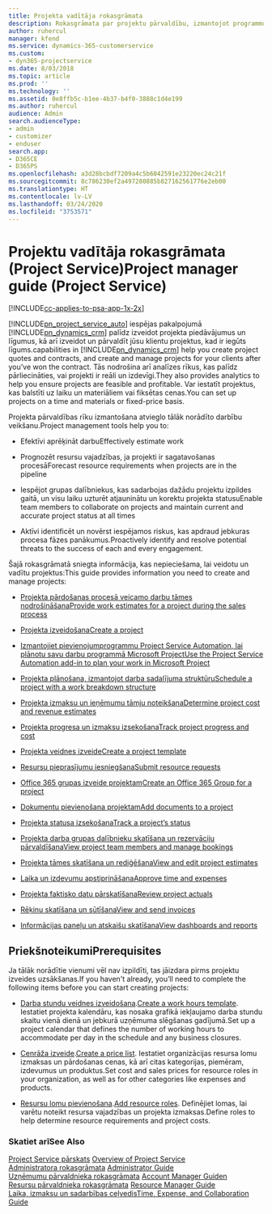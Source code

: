 ```yaml
---
title: Projekta vadītāja rokasgrāmata
description: Rokasgrāmata par projektu pārvaldību, izmantojot programmu Project Service
author: ruhercul
manager: kfend
ms.service: dynamics-365-customerservice
ms.custom:
- dyn365-projectservice
ms.date: 8/03/2018
ms.topic: article
ms.prod: ''
ms.technology: ''
ms.assetid: 0e8ffb5c-b1ee-4b37-b4f0-3888c1d4e199
ms.author: ruhercul
audience: Admin
search.audienceType:
- admin
- customizer
- enduser
search.app:
- D365CE
- D365PS
ms.openlocfilehash: a3d28bcbdf7209a4c5b6042591e23220ec24c21f
ms.sourcegitcommit: 8c786230ef2a497280885b827162561776e2eb00
ms.translationtype: HT
ms.contentlocale: lv-LV
ms.lasthandoff: 03/24/2020
ms.locfileid: "3753571"
---
```

# <a name="project-manager-guide-project-service"></a><span data-ttu-id="c46ce-103">Projektu vadītāja rokasgrāmata (Project Service)</span><span class="sxs-lookup"><span data-stu-id="c46ce-103">Project manager guide (Project Service)</span></span>

[!INCLUDE[cc-applies-to-psa-app-1x-2x](../includes/cc-applies-to-psa-app-1x-2x.md)]

[!INCLUDE[pn_project_service_auto](../includes/pn-project-service-auto.md)] <span data-ttu-id="c46ce-104">iespējas pakalpojumā [!INCLUDE[pn_dynamics_crm](../includes/pn-dynamics-crm.md)] palīdz izveidot projekta piedāvājumus un līgumus, kā arī izveidot un pārvaldīt jūsu klientu projektus, kad ir iegūts līgums.</span><span class="sxs-lookup"><span data-stu-id="c46ce-104">capabilities in [!INCLUDE[pn_dynamics_crm](../includes/pn-dynamics-crm.md)] help you create project quotes and contracts, and create and manage projects for your clients after you’ve won the contract.</span></span> <span data-ttu-id="c46ce-105">Tās nodrošina arī analīzes rīkus, kas palīdz pārliecināties, vai projekti ir reāli un izdevīgi.</span><span class="sxs-lookup"><span data-stu-id="c46ce-105">They also provides analytics to help you ensure projects are feasible and profitable.</span></span> <span data-ttu-id="c46ce-106">Var iestatīt projektus, kas balstīti uz laiku un materiāliem vai fiksētas cenas.</span><span class="sxs-lookup"><span data-stu-id="c46ce-106">You can set up projects on a time and materials or fixed-price basis.</span></span>  
  
 <span data-ttu-id="c46ce-107">Projekta pārvaldības rīku izmantošana atvieglo tālāk norādīto darbību veikšanu.</span><span class="sxs-lookup"><span data-stu-id="c46ce-107">Project management tools help you to:</span></span>  
  
-   <span data-ttu-id="c46ce-108">Efektīvi aprēķināt darbu</span><span class="sxs-lookup"><span data-stu-id="c46ce-108">Effectively estimate work</span></span>  
  
-   <span data-ttu-id="c46ce-109">Prognozēt resursu vajadzības, ja projekti ir sagatavošanas procesā</span><span class="sxs-lookup"><span data-stu-id="c46ce-109">Forecast resource requirements when projects are in the pipeline</span></span>  
  
-   <span data-ttu-id="c46ce-110">Iespējot grupas dalībniekus, kas sadarbojas dažādu projektu izpildes gaitā, un visu laiku uzturēt atjauninātu un korektu projekta statusu</span><span class="sxs-lookup"><span data-stu-id="c46ce-110">Enable team members to collaborate on projects and maintain current and accurate project status at all times</span></span>  
  
-   <span data-ttu-id="c46ce-111">Aktīvi identificēt un novērst iespējamos riskus, kas apdraud jebkuras procesa fāzes panākumus.</span><span class="sxs-lookup"><span data-stu-id="c46ce-111">Proactively identify and resolve potential threats to the success of each and every engagement.</span></span>  
  
<span data-ttu-id="c46ce-112">Šajā rokasgrāmatā sniegta informācija, kas nepieciešama, lai veidotu un vadītu projektus:</span><span class="sxs-lookup"><span data-stu-id="c46ce-112">This guide provides information you need to create and manage projects:</span></span>  
  
-   [<span data-ttu-id="c46ce-113">Projekta pārdošanas procesā veicamo darbu tāmes nodrošināšana</span><span class="sxs-lookup"><span data-stu-id="c46ce-113">Provide work estimates for a project during the sales process</span></span>](../project-service/provide-estimates-project-during-sales-process.md)  
  
-   [<span data-ttu-id="c46ce-114">Projekta izveidošana</span><span class="sxs-lookup"><span data-stu-id="c46ce-114">Create a project</span></span>](../project-service/create-project.md)  
  
-   [<span data-ttu-id="c46ce-115">Izmantojiet pievienojumprogrammu Project Service Automation, lai plānotu savu darbu programmā Microsoft Project</span><span class="sxs-lookup"><span data-stu-id="c46ce-115">Use the Project Service Automation add-in to plan your work in Microsoft Project</span></span>](../project-service/add-plan-work-microsoft-project.md)  
  
-   [<span data-ttu-id="c46ce-116">Projekta plānošana, izmantojot darba sadalījuma struktūru</span><span class="sxs-lookup"><span data-stu-id="c46ce-116">Schedule a project with a work breakdown structure</span></span>](../project-service/schedule-project-work-breakdown-structure.md)  
  
-   [<span data-ttu-id="c46ce-117">Projekta izmaksu un ieņēmumu tāmju noteikšana</span><span class="sxs-lookup"><span data-stu-id="c46ce-117">Determine project cost and revenue estimates</span></span>](../project-service/determine-project-cost-revenue-estimates.md)  
  
-   [<span data-ttu-id="c46ce-118">Projekta progresa un izmaksu izsekošana</span><span class="sxs-lookup"><span data-stu-id="c46ce-118">Track project progress and cost</span></span>](../project-service/track-project-progress-cost.md)  
  
-   [<span data-ttu-id="c46ce-119">Projekta veidnes izveide</span><span class="sxs-lookup"><span data-stu-id="c46ce-119">Create a project template</span></span>](../project-service/create-project-template.md)  
  
-   [<span data-ttu-id="c46ce-120">Resursu pieprasījumu iesniegšana</span><span class="sxs-lookup"><span data-stu-id="c46ce-120">Submit resource requests</span></span>](../project-service/submit-resource-requests.md)  
  
-   [<span data-ttu-id="c46ce-121">Office 365 grupas izveide projektam</span><span class="sxs-lookup"><span data-stu-id="c46ce-121">Create an Office 365 Group for a project</span></span>](../project-service/create-office-365-group-project.md)  
  
-   [<span data-ttu-id="c46ce-122">Dokumentu pievienošana projektam</span><span class="sxs-lookup"><span data-stu-id="c46ce-122">Add documents to a project</span></span>](../project-service/add-documents-project.md)  
  
-   [<span data-ttu-id="c46ce-123">Projekta statusa izsekošana</span><span class="sxs-lookup"><span data-stu-id="c46ce-123">Track a project’s status</span></span>](../project-service/track-project-status.md)  
  
-   [<span data-ttu-id="c46ce-124">Projekta darba grupas dalībnieku skatīšana un rezervāciju pārvaldīšana</span><span class="sxs-lookup"><span data-stu-id="c46ce-124">View project team members and manage bookings</span></span>](../project-service/view-project-team-members-manage-bookings.md)  
  
-   [<span data-ttu-id="c46ce-125">Projekta tāmes skatīšana un rediģēšana</span><span class="sxs-lookup"><span data-stu-id="c46ce-125">View and edit project estimates</span></span>](../project-service/view-edit-project-estimates.md)  
  
-   [<span data-ttu-id="c46ce-126">Laika un izdevumu apstiprināšana</span><span class="sxs-lookup"><span data-stu-id="c46ce-126">Approve time and expenses</span></span>](../project-service/approve-time-expenses.md)  
  
-   [<span data-ttu-id="c46ce-127">Projekta faktisko datu pārskatīšana</span><span class="sxs-lookup"><span data-stu-id="c46ce-127">Review project actuals</span></span>](../project-service/review-project-actuals.md)  
  
-   [<span data-ttu-id="c46ce-128">Rēķinu skatīšana un sūtīšana</span><span class="sxs-lookup"><span data-stu-id="c46ce-128">View and send invoices</span></span>](../project-service/view-send-invoices.md)  
  
-   [<span data-ttu-id="c46ce-129">Informācijas paneļu un atskaišu skatīšana</span><span class="sxs-lookup"><span data-stu-id="c46ce-129">View dashboards and reports</span></span>](../project-service/view-dashboards-reports.md)  
  
## <a name="prerequisites"></a><span data-ttu-id="c46ce-130">Priekšnoteikumi</span><span class="sxs-lookup"><span data-stu-id="c46ce-130">Prerequisites</span></span>  
 <span data-ttu-id="c46ce-131">Ja tālāk norādītie vienumi vēl nav izpildīti, tas jāizdara pirms projektu izveides uzsākšanas.</span><span class="sxs-lookup"><span data-stu-id="c46ce-131">If you haven't already, you’ll need to complete the following items before you can start creating projects:</span></span>  
  
-   <span data-ttu-id="c46ce-132">[Darba stundu veidnes izveidošana](../project-service/create-work-hours-template.md).</span><span class="sxs-lookup"><span data-stu-id="c46ce-132">[Create a work hours template](../project-service/create-work-hours-template.md).</span></span> <span data-ttu-id="c46ce-133">Iestatiet projekta kalendāru, kas nosaka grafikā iekļaujamo darba stundu skaitu vienā dienā un jebkurā uzņēmuma slēgšanas gadījumā.</span><span class="sxs-lookup"><span data-stu-id="c46ce-133">Set up a project calendar that defines the number of working hours to accommodate per day in the schedule and any business closures.</span></span>  
  
-   <span data-ttu-id="c46ce-134">[Cenrāža izveide](../project-service/create-price-list.md).</span><span class="sxs-lookup"><span data-stu-id="c46ce-134">[Create a price list](../project-service/create-price-list.md).</span></span> <span data-ttu-id="c46ce-135">Iestatiet organizācijas resursa lomu izmaksas un pārdošanas cenas, kā arī citas kategorijas, piemēram, izdevumus un produktus.</span><span class="sxs-lookup"><span data-stu-id="c46ce-135">Set cost and sales prices for resource roles in your organization, as well as for other categories like expenses and products.</span></span>  
  
-   <span data-ttu-id="c46ce-136">[Resursu lomu pievienošana](../project-service/add-resource-roles.md).</span><span class="sxs-lookup"><span data-stu-id="c46ce-136">[Add resource roles](../project-service/add-resource-roles.md).</span></span> <span data-ttu-id="c46ce-137">Definējiet lomas, lai varētu noteikt resursa vajadzības un projekta izmaksas.</span><span class="sxs-lookup"><span data-stu-id="c46ce-137">Define roles to help determine resource requirements and project costs.</span></span>  
  
### <a name="see-also"></a><span data-ttu-id="c46ce-138">Skatiet arī</span><span class="sxs-lookup"><span data-stu-id="c46ce-138">See Also</span></span>  
 <span data-ttu-id="c46ce-139">[Project Service pārskats](../project-service/overview.md) </span><span class="sxs-lookup"><span data-stu-id="c46ce-139">[Overview of Project Service](../project-service/overview.md) </span></span>  
 <span data-ttu-id="c46ce-140">[Administratora rokasgrāmata](../project-service/admin-guide.md) </span><span class="sxs-lookup"><span data-stu-id="c46ce-140">[Administrator Guide](../project-service/admin-guide.md) </span></span>  
 <span data-ttu-id="c46ce-141">[Uzņēmumu pārvaldnieka rokasgrāmata](../project-service/account-manager-guide.md) </span><span class="sxs-lookup"><span data-stu-id="c46ce-141">[Account Manager Guiden](../project-service/account-manager-guide.md) </span></span>  
 <span data-ttu-id="c46ce-142">[Resursu pārvaldnieka rokasgrāmata](../project-service/resource-manager-guide.md) </span><span class="sxs-lookup"><span data-stu-id="c46ce-142">[Resource Manager Guide](../project-service/resource-manager-guide.md) </span></span>  
 [<span data-ttu-id="c46ce-143">Laika, izmaksu un sadarbības ceļvedis</span><span class="sxs-lookup"><span data-stu-id="c46ce-143">Time, Expense, and Collaboration Guide</span></span>](../project-service/time-expense-collaboration-guide.md)

